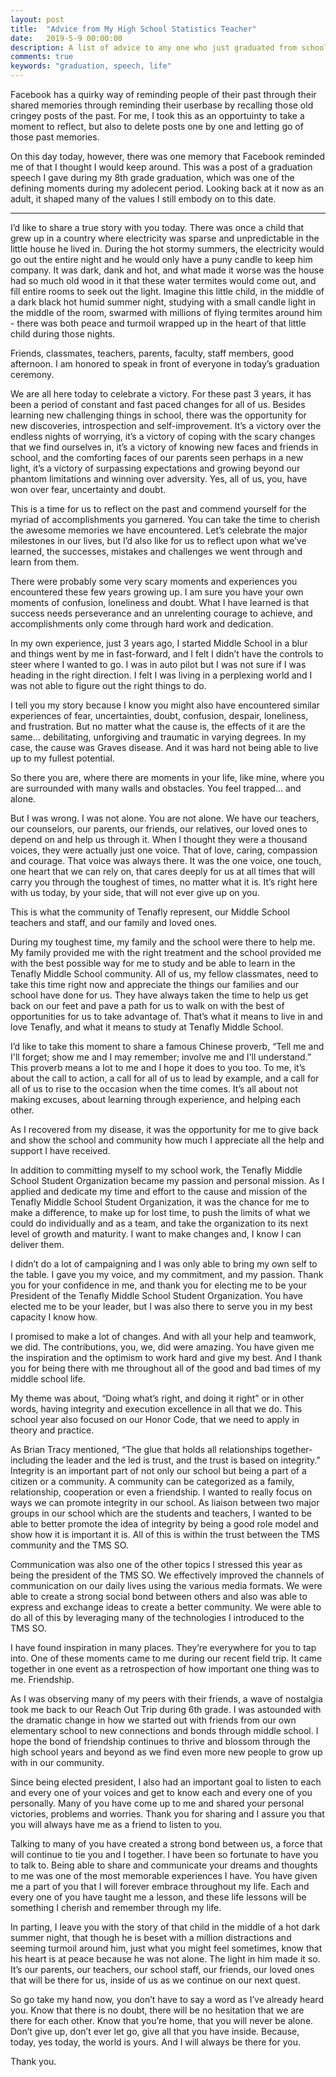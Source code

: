 ```yaml
---
layout: post
title:  "Advice from My High School Statistics Teacher"
date:   2019-5-9 00:00:00
description: A list of advice to any one who just graduated from school (whether High School or even College).
comments: true
keywords: "graduation, speech, life"
---
```


Facebook has a quirky way of reminding people of their past through their shared memories through reminding their userbase by
recalling those old cringey posts of the past. For me, I took this as an opportuinty to take a moment to reflect, but also to
delete posts one by one and letting go of those past memories.

On this day today, however, there was one memory that Facebook reminded me of that I thought I would keep around. 
This was a post of a graduation speech I gave during my 8th grade graduation, which was one of the defining moments during my 
adolecent period. Looking back at it now as an adult, it shaped many of the values I still embody on to this date.

----

I’d like to share a true story with you today. There was once a child that grew up in a country where electricity was sparse 
and unpredictable in the little house he lived in. During the hot stormy summers, the electricity would go out the entire 
night and he would only have a puny candle to keep him company. It was dark, dank and hot, and what made it worse was the 
house had so much old wood in it that these water termites would come out, and fill entire rooms to seek out the light. 
Imagine this little child, in the middle of a dark black hot humid summer night, studying with a small candle light in the 
middle of the room, swarmed with millions of flying termites around him - there was both peace and turmoil wrapped up in 
the heart of that little child during those nights.

Friends, classmates, teachers, parents, faculty, staff members, good afternoon. I am honored to speak in front of everyone 
in today’s graduation ceremony.

We are all here today to celebrate a victory. For these past 3 years, 
it has been a period of constant and fast paced changes for all of us. Besides learning new challenging things in school, 
there was the opportunity for new discoveries, introspection and self-improvement. It’s a victory over the endless nights 
of worrying, it’s a victory of coping with the scary changes that we find ourselves in, it’s a victory of knowing new faces 
and friends in school, and the comforting faces of our parents seen perhaps in a new light, it’s a victory of surpassing 
expectations and growing beyond our phantom limitations and winning over adversity. Yes, all of us, you, have won over fear, 
uncertainty and doubt.
  
This is a time for us to reflect on the past and commend yourself for the myriad of accomplishments you garnered. 
You can take the time to cherish the awesome memories we have encountered. Let’s celebrate the major milestones in our lives, 
but I’d also like for us to reflect upon what we’ve learned, the successes, mistakes and challenges we went through and 
learn from them.

There were probably some very scary moments and experiences you encountered these few years growing up. I am sure you have 
your own moments of confusion, loneliness and doubt. What I have learned is that success needs perseverance and an unrelenting 
courage to achieve, and accomplishments only come through hard work and dedication.

In my own experience, just 3 years ago, I started Middle School in a blur and things went by me in fast-forward, and I felt 
I didn’t have the controls to steer where I wanted to go. I was in auto pilot but I was not sure if I was heading in the right 
direction. I felt I was living in a perplexing world and I was not able to figure out the right things to do.

I tell you my story because I know you might also have encountered similar experiences of fear, uncertainties, doubt, confusion, 
despair, loneliness, and frustration. But no matter what the cause is, the effects of it are the same... debilitating, unforgiving 
and traumatic in varying degrees. In my case, the cause was Graves disease. And it was hard not being able to live up to my fullest 
potential.

So there you are, where there are moments in your life, like mine, where you are surrounded with many walls and obstacles. 
You feel trapped... and alone.
  
But I was wrong. I was not alone. You are not alone. We have our teachers, our counselors, our parents, our friends, our relatives, 
our loved ones to depend on and help us through it. When I thought they were a thousand voices, they were actually just one voice. 
That of love, caring, compassion and courage. That voice was always there. It was the one voice, one touch, one heart that we can 
rely on, that cares deeply for us at all times that will carry you through the toughest of times, no matter what it is. It’s right 
here with us today, by your side, that will not ever give up on you.

This is what the community of Tenafly represent, our Middle School teachers and staff, and our family and loved ones.

During my toughest time, my family and the school were there to help me. My family provided me with the right treatment and the 
school provided me with the best possible way for me to study and be able to learn in the Tenafly Middle School community. All of 
us, my fellow classmates, need to take this time right now and appreciate the things our families and our school have done for us. 
They have always taken the time to help us get back on our feet and pave a path for us to walk on with the best of opportunities 
for us to take advantage of. That’s what it means to live in and love Tenafly, and what it means to study at Tenafly Middle School.

I’d like to take this moment to share a famous Chinese proverb, “Tell me and I'll forget; show me and I may remember; involve me and 
I'll understand.” This proverb means a lot to me and I hope it does to you too. To me, it’s about the call to action, a call for all 
of us to lead by example, and a call for all of us to rise to the occasion when the time comes. It’s all about not making excuses, 
about learning through experience, and helping each other.

As I recovered from my disease, it was the opportunity for me to give back and show the school and community how much I appreciate 
all the help and support I have received.
  
In addition to committing myself to my school work, the Tenafly Middle School Student Organization became my passion and personal mission. 
As I applied and dedicate my time and effort to the cause and mission of the Tenafly Middle School Student Organization, it was the chance 
for me to make a difference, to make up for lost time, to push the limits of what we could do individually and as a team, and take the 
organization to its next level of growth and maturity. I want to make changes and, I know I can deliver them.

I didn’t do a lot of campaigning and I was only able to bring my own self to the table. I gave you my voice, and my commitment, and my passion. 
Thank you for your confidence in me, and thank you for electing me to be your President of the Tenafly Middle School Student Organization. 
You have elected me to be your leader, but I was also there to serve you in my best capacity I know how.

I promised to make a lot of changes. And with all your help and teamwork, we did. The contributions, you, we, did were amazing. 
You have given me the inspiration and the optimism to work hard and give my best. And I thank you for being there with me throughout all 
of the good and bad times of my middle school life.</p><p> </p><p>My theme was about, “Doing what’s right, and doing it right” or in other words, 
having integrity and execution excellence in all that we do. This school year also focused on our Honor Code, that we need to apply in theory and practice.
  
As Brian Tracy mentioned, “The glue that holds all relationships together- including the leader and the led is trust, 
and the trust is based on integrity.” Integrity is an important part of not only our school but being a part of a citizen or a community. 
A community can be categorized as a family, relationship, cooperation or even a friendship. I wanted to really focus on ways we can promote 
integrity in our school. As liaison between two major groups in our school which are the students and teachers, I wanted to be able to better 
promote the idea of integrity by being a good role model and show how it is important it is. All of this is within the trust between the TMS 
community and the TMS SO.

Communication was also one of the other topics I stressed this year as being the president of the TMS SO. We effectively improved the channels 
of communication on our daily lives using the various media formats. We were able to create a strong social bond between others and also was 
able to express and exchange ideas to create a better community. We were able to do all of this by leveraging many of the technologies I introduced 
to the TMS SO.

I have found inspiration in many places. They’re everywhere for you to tap into. One of these moments came to me during 
our recent field trip. It came together in one event as a retrospection of how important one thing was to me. Friendship.
  
As I was observing many of my peers with their friends, a wave of nostalgia took me back to our Reach Out Trip during 6th grade. I was astounded 
with the dramatic change in how we started out with friends from our own elementary school to new connections and bonds through middle school. 
I hope the bond of friendship continues to thrive and blossom through the high school years and beyond as we find even more new people to grow up 
with in our community.

Since being elected president, I also had an important goal to listen to each and every one of your voices and 
get to know each and every one of you personally. Many of you have come up to me and shared your personal victories, problems and worries. 
Thank you for sharing and I assure you that you will always have me as a friend to listen to you.
  
Talking to many of you have created a strong bond between us, a force that will continue to tie you and I together. I have been so fortunate to 
have you to talk to. Being able to share and communicate your dreams and thoughts to me was one of the most memorable experiences I have. 
You have given me a part of you that I will forever embrace throughout my life. Each and every one of you have taught me a lesson, and these 
life lessons will be something I cherish and remember through my life.

In parting, I leave you with the story of that child in the middle of a hot dark summer night, that though he is beset with a million distractions 
and seeming turmoil around him, just what you might feel sometimes, know that his heart is at peace because he was not alone. 
The light in him made it so. It’s our parents, our teachers, our school staff, our friends, our loved ones that will be there for us, 
inside of us as we continue on our next quest.

So go take my hand now, you don’t have to say a word as I’ve already heard you. 
Know that there is no doubt, there will be no hesitation that we are there for each other. 
Know that you’re home, that you will never be alone. Don’t give up, don’t ever let go, give all that you have inside. 
Because, today, yes today, the world is yours. And I will always be there for you.

Thank you.
